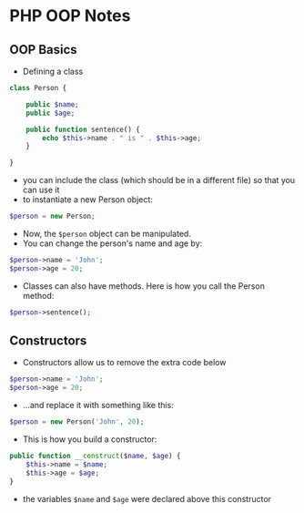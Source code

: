 # PHP OOP Notes

## OOP Basics

- Defining a class

```php
class Person {

	public $name;
	public $age;

	public function sentence() {
		echo $this->name . " is " . $this->age;
	}

}
```

- you can include the class (which should be in a different file) so that you can use it
- to instantiate a new Person object:

```php
$person = new Person;
```

- Now, the `$person` object can be manipulated.
- You can change the person's name and age by:

```php
$person->name = 'John';
$person->age = 20;
```

- Classes can also have methods. Here is how you call the Person method:

```php
$person->sentence();
```

## Constructors

- Constructors allow us to remove the extra code below

```php
$person->name = 'John';
$person->age = 20;
```

- ...and replace it with something like this:

```php
$person = new Person('John', 20);
```

- This is how you build a constructor:

```php
public function __construct($name, $age) {
	$this->name = $name;
	$this->age = $age;
}
```
  - the variables `$name` and `$age` were declared above this constructor


